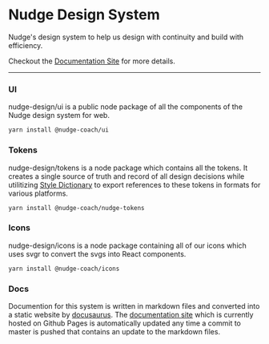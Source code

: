 # Nudge Design System

Nudge's design system to help us design with continuity and build with efficiency.

Checkout the [Documentation Site](https://nudgeyourself.github.io/nudge-design/) for more details.

---

### UI

nudge-design/ui is a public node package of all the components of the Nudge design system for web.

```
yarn install @nudge-coach/ui
```

### Tokens

nudge-design/tokens is a node package which contains all the tokens. It creates a single source of truth and record of all design decisions while utilitizing [Style Dictionary](https://amzn.github.io/style-dictionary/#/) to export references to these tokens in formats for various platforms.

```
yarn install @nudge-coach/nudge-tokens
```

### Icons

nudge-design/icons is a node package containing all of our icons which uses svgr to convert the svgs into React components.

```
yarn install @nudge-coach/icons
```

### Docs

Documention for this system is written in markdown files and converted into a static website by [docusaurus](https://docusaurus.io). The [documentation site](https://nudgeyourself.github.io/nudge-design/) which is currently hosted on Github Pages is automatically updated any time a commit to master is pushed that contains an update to the markdown files.
